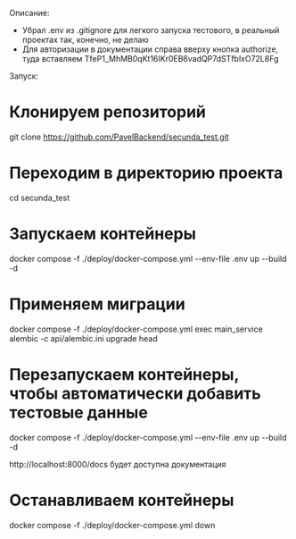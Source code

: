 Описание:
- Убрал .env из .gitignore для легкого запуска тестового, в реальный проектах так, конечно, не делаю
- Для авторизации в документации справа вверху кнопка authorize, туда вставляем TfeP1_MhMB0qKt16IKr0EB6vadQP7dSTfblxO72L8Fg

Запуск:
# Клонируем репозиторий
git clone https://github.com/PavelBackend/secunda_test.git

# Переходим в директорию проекта
cd secunda_test

# Запускаем контейнеры
docker compose -f ./deploy/docker-compose.yml --env-file .env up --build -d

# Применяем миграции
docker compose -f ./deploy/docker-compose.yml exec main_service alembic -c api/alembic.ini upgrade head

# Перезапускаем контейнеры, чтобы автоматически добавить тестовые данные
docker compose -f ./deploy/docker-compose.yml --env-file .env up --build -d

http://localhost:8000/docs будет доступна документация

# Останавливаем контейнеры
docker compose -f ./deploy/docker-compose.yml down
